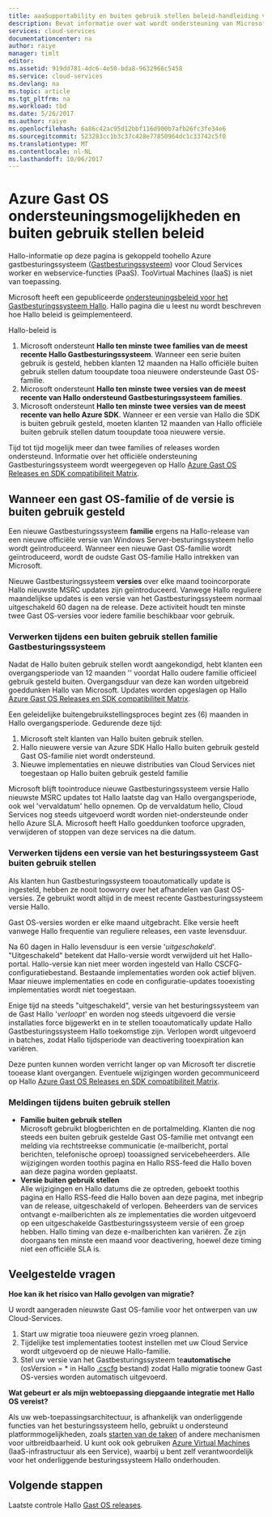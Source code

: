 ```yaml
---
title: aaaSupportability en buiten gebruik stellen beleid-handleiding voor Azure Gast OS | Microsoft Docs
description: Bevat informatie over wat wordt ondersteuning van Microsoft met betrekking tot toohello Azure Gast OS door de Cloud-Services gebruikt.
services: cloud-services
documentationcenter: na
author: raiye
manager: timlt
editor: 
ms.assetid: 919dd781-4dc6-4e50-bda8-9632966c5458
ms.service: cloud-services
ms.devlang: na
ms.topic: article
ms.tgt_pltfrm: na
ms.workload: tbd
ms.date: 5/26/2017
ms.author: raiye
ms.openlocfilehash: 6a86c42ac95d12bbf116d900b7afb26fc3fe34e6
ms.sourcegitcommit: 523283cc1b3c37c428e77850964dc1c33742c5f0
ms.translationtype: MT
ms.contentlocale: nl-NL
ms.lasthandoff: 10/06/2017
---
```

# <a name="azure-guest-os-supportability-and-retirement-policy"></a>Azure Gast OS ondersteuningsmogelijkheden en buiten gebruik stellen beleid
Hallo-informatie op deze pagina is gekoppeld toohello Azure gastbesturingssysteem ([Gastbesturingssysteem](cloud-services-guestos-update-matrix.md)) voor Cloud Services worker en webservice-functies (PaaS). TooVirtual Machines (IaaS) is niet van toepassing.

Microsoft heeft een gepubliceerde [ondersteuningsbeleid voor het Gastbesturingssysteem Hallo](http://support.microsoft.com/gp/azure-cloud-lifecycle-faq). Hallo pagina die u leest nu wordt beschreven hoe Hallo beleid is geïmplementeerd.

Hallo-beleid is

1. Microsoft ondersteunt **Hallo ten minste twee families van de meest recente Hallo Gastbesturingssysteem**. Wanneer een serie buiten gebruik is gesteld, hebben klanten 12 maanden na Hallo officiële buiten gebruik stellen datum tooupdate tooa nieuwere ondersteunde Gast OS-familie.
2. Microsoft ondersteunt **Hallo ten minste twee versies van de meest recente van Hallo ondersteund Gastbesturingssysteem families**.
3. Microsoft ondersteunt **Hallo ten minste twee versies van de meest recente van hello Azure SDK**. Wanneer er een versie van Hallo die SDK is buiten gebruik gesteld, moeten klanten 12 maanden van Hallo officiële buiten gebruik stellen datum tooupdate tooa nieuwere versie.

Tijd tot tijd mogelijk meer dan twee families of releases worden ondersteund. Informatie over het officiële ondersteuning Gastbesturingssysteem wordt weergegeven op Hallo [Azure Gast OS Releases en SDK compatibiliteit Matrix](cloud-services-guestos-update-matrix.md).

## <a name="when-a-guest-os-family-or-version-is-retired"></a>Wanneer een gast OS-familie of de versie is buiten gebruik gesteld
Een nieuwe Gastbesturingssysteem **familie** ergens na Hallo-release van een nieuwe officiële versie van Windows Server-besturingssysteem hello wordt geïntroduceerd. Wanneer een nieuwe Gast OS-familie wordt geïntroduceerd, wordt de oudste Gast OS-familie Hallo intrekken van Microsoft.

Nieuwe Gastbesturingssysteem **versies** over elke maand tooincorporate Hallo nieuwste MSRC updates zijn geïntroduceerd. Vanwege Hallo reguliere maandelijkse updates is een versie van het Gastbesturingssysteem normaal uitgeschakeld 60 dagen na de release. Deze activiteit houdt ten minste twee Gast OS-versies voor iedere familie beschikbaar voor gebruik.

### <a name="process-during-a-guest-os-family-retirement"></a>Verwerken tijdens een buiten gebruik stellen familie Gastbesturingssysteem
Nadat de Hallo buiten gebruik stellen wordt aangekondigd, hebt klanten een overgangsperiode van 12 maanden '' voordat Hallo oudere familie officieel gebruik gesteld buiten. Overgangsduur van deze kan worden uitgebreid goeddunken Hallo van Microsoft. Updates worden opgeslagen op Hallo [Azure Gast OS Releases en SDK compatibiliteit Matrix](cloud-services-guestos-update-matrix.md).

Een geleidelijke buitengebruikstellingsproces begint zes (6) maanden in Hallo overgangsperiode. Gedurende deze tijd:

1. Microsoft stelt klanten van Hallo buiten gebruik stellen.
2. Hallo nieuwere versie van Azure SDK Hallo Hallo buiten gebruik gesteld Gast OS-familie niet wordt ondersteund.
3. Nieuwe implementaties en nieuwe distributies van Cloud Services niet toegestaan op Hallo buiten gebruik gesteld familie

Microsoft blijft toointroduce nieuwe Gastbesturingssysteem versie Hallo nieuwste MSRC updates tot Hallo laatste dag van Hallo overgangsperiode, ook wel 'vervaldatum' hello opnemen. Op de vervaldatum hello, Cloud Services nog steeds uitgevoerd wordt worden niet-ondersteunde onder hello Azure SLA. Microsoft heeft Hallo goeddunken tooforce upgraden, verwijderen of stoppen van deze services na die datum.

### <a name="process-during-a-guest-os-version-retirement"></a>Verwerken tijdens een versie van het besturingssysteem Gast buiten gebruik stellen
Als klanten hun Gastbesturingssysteem tooautomatically update is ingesteld, hebben ze nooit tooworry over het afhandelen van Gast OS-versies. Ze gebruikt wordt altijd in de meest recente Gastbesturingssysteem versie Hallo.

Gast OS-versies worden er elke maand uitgebracht. Elke versie heeft vanwege Hallo frequentie van reguliere releases, een vaste levensduur.

Na 60 dagen in Hallo levensduur is een versie '*uitgeschakeld*'. "Uitgeschakeld" betekent dat Hallo-versie wordt verwijderd uit het Hallo-portal. Hallo-versie kan niet meer worden ingesteld van Hallo CSCFG-configuratiebestand. Bestaande implementaties worden ook actief blijven. Maar nieuwe implementaties en code en configuratie-updates tooexisting implementaties wordt niet toegestaan.

Enige tijd na steeds "uitgeschakeld", versie van het besturingssysteem van de Gast Hallo '*verloopt*' en worden nog steeds uitgevoerd die versie installaties force bijgewerkt en in te stellen tooautomatically update Hallo Gastbesturingssysteem Hallo toekomstige zijn. Verlopen wordt uitgevoerd in batches, zodat Hallo tijdsperiode van deactivering tooexpiration kan variëren.

Deze punten kunnen worden verricht langer op van Microsoft ter discretie tooease klant overgangen. Eventuele wijzigingen worden gecommuniceerd op Hallo [Azure Gast OS Releases en SDK compatibiliteit Matrix](cloud-services-guestos-update-matrix.md).

### <a name="notifications-during-retirement"></a>Meldingen tijdens buiten gebruik stellen
* **Familie buiten gebruik stellen** <br>Microsoft gebruikt blogberichten en de portalmelding. Klanten die nog steeds een buiten gebruik gestelde Gast OS-familie met ontvangt een melding via rechtstreekse communicatie (e-mailbericht, portal berichten, telefonische oproep) tooassigned servicebeheerders. Alle wijzigingen worden toothis pagina en Hallo RSS-feed die Hallo boven aan deze pagina worden geplaatst.
* **Versie buiten gebruik stellen** <br>Alle wijzigingen en Hallo datums die ze optreden, geboekt toothis pagina en Hallo RSS-feed die Hallo boven aan deze pagina, met inbegrip van de release, uitgeschakeld of verlopen. Beheerders van de services ontvangt e-mailberichten als ze implementaties die worden uitgevoerd op een uitgeschakelde Gastbesturingssysteem versie of een groep hebben. Hallo timing van deze e-mailberichten kan variëren. Ze zijn doorgaans ten minste een maand voor deactivering, hoewel deze timing niet een officiële SLA is.

## <a name="frequently-asked-questions"></a>Veelgestelde vragen
**Hoe kan ik het risico van Hallo gevolgen van migratie?**

U wordt aangeraden nieuwste Gast OS-familie voor het ontwerpen van uw Cloud-Services.

1. Start uw migratie tooa nieuwere gezin vroeg plannen.
2. Tijdelijke test implementaties tootest instellen met uw Cloud Service wordt uitgevoerd op de nieuwe Hallo-familie.
3. Stel uw versie van het Gastbesturingssysteem te**automatische** (osVersion = * in Hallo [.cscfg](cloud-services-model-and-package.md#cscfg) bestand) zodat Hallo migratie toonew Gast OS-versies worden automatisch uitgevoerd.

**Wat gebeurt er als mijn webtoepassing diepgaande integratie met Hallo OS vereist?**

Als uw web-toepassingsarchitectuur, is afhankelijk van onderliggende functies van het besturingssysteem hello, gebruikt u ondersteund platformmogelijkheden, zoals [starten van de taken](cloud-services-startup-tasks.md) of andere mechanismen voor uitbreidbaarheid. U kunt ook ook gebruiken [Azure Virtual Machines](https://azure.microsoft.com/documentation/scenarios/virtual-machines/) (IaaS-infrastructuur als een Service), waarbij u bent zelf verantwoordelijk voor het onderliggende besturingssysteem Hallo onderhouden.

## <a name="next-steps"></a>Volgende stappen
Laatste controle Hallo [Gast OS releases](cloud-services-guestos-update-matrix.md).
